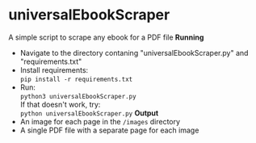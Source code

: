 # universalEbookScraper
A simple script to scrape any ebook for a PDF file
**Running**
- Navigate to the directory contaning "universalEbookScraper.py" and "requirements.txt"  
- Install requirements:  
`pip install -r requirements.txt`  
- Run:  
`python3 universalEbookScraper.py`  
If that doesn't work, try:  
`python universalEbookScraper.py`
**Output**
- An image for each page in the `/images` directory
- A single PDF file with a separate page for each image
